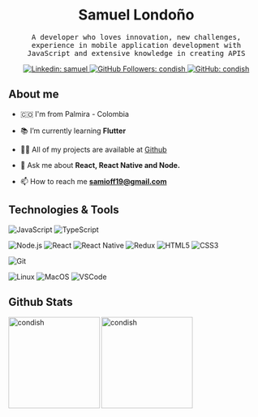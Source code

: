<h1 align="center">Samuel Londoño</h1>
<samp>
  <p align="center">A developer who loves innovation, new challenges, experience in mobile application development with JavaScript and extensive knowledge in creating APIS</p>
</samp>
<p align="center">
  <a href="https://www.linkedin.com/in/samuel-david-londo%C3%B1o-85308617a/" target="_blank">
    <img
      src="https://img.shields.io/badge/-samuel-blue?style=flat-square&logo=Linkedin&logoColor=white&link=https://www.linkedin.com/in/samuel-david-londo%C3%B1o-85308617a/"
      alt="Linkedin: samuel"
    />
  </a>
  <a href="https://github.com/condish/" target="_blank">
    <img
      src="https://komarev.com/ghpvc/?username=condish"
      alt="GitHub Followers: condish"
    />
  </a>
  <a href="https://github.com/condish?tab=followers" target="_blank">
    <img
      src="https://img.shields.io/github/followers/condish?label=follow&style=social"
      alt="GitHub: condish"
    />
  </a>
</p>


## About me

- 🇨🇴 I'm from Palmira - Colombia

- 📚 I’m currently learning **Flutter**

- 👨‍💻 All of my projects are available at [Github](https://github.com/condish)

- 💬 Ask me about **React, React Native and Node.**

- 📫 How to reach me **samioff19@gmail.com**


## Technologies & Tools

<p align="left">

  ![JavaScript](https://img.shields.io/badge/Code-JavaScript-informational?style=flat&logo=javascript&logoColor=white&color=D7DF01)
  ![TypeScript](https://img.shields.io/badge/Code-TypeScript-informational?style=flat&logoColor=white&color=D7DF01&logo=typescript)

</p>
<p align="left">

  ![Node.js](https://img.shields.io/badge/Code-Node.js-informational?style=flat&logoColor=white&color=D7DF01&logo=node.js)
  ![React](https://img.shields.io/badge/Code-React-informational?style=flat&logo=react&logoColor=white&color=D7DF01)
  ![React Native](https://img.shields.io/badge/Code-React%20Native-informational?style=flat&logoColor=white&color=D7DF01&logo=react)
  ![Redux](https://img.shields.io/badge/Code-Redux-informational?style=flat&logoColor=white&color=D7DF01&logo=redux)
  ![HTML5](https://img.shields.io/badge/Code-HTML5-informational?style=flat&logoColor=white&color=D7DF01&logo=HTML5)
  ![CSS3](https://img.shields.io/badge/Code-CSS3-informational?style=flat&logoColor=white&color=D7DF01&logo=CSS3)

</p>
<p align="left">

  ![Git](https://img.shields.io/badge/Code-Git-informational?style=flat&logoColor=white&color=D7DF01&logo=git)

</p>
<p align="left">

  ![Linux](https://img.shields.io/badge/OS-Linux-informational?style=flat&logo=linux&logoColor=white&color=D7DF01)
  ![MacOS](https://img.shields.io/badge/OS-macOS-informational?style=flat&logo=apple&logoColor=white&color=D7DF01)
  ![VSCode](https://img.shields.io/badge/Editor-VSCode-blue?style=flat&logo=visual-studio-code&logoColor=white&color=D7DF01)

</p>

## Github Stats

<a href="https://github.com/condish" target="_blank">
  <img
    align="left"
    height="180em"
    alt="condish"
    src="https://github-readme-stats.vercel.app/api?username=condish&count_private=true&show_icons=true&title_color=D7DF01&icon_color=5E610B&text_color=B7CFF9&bg_color=1E1E1E&hide_border=true"
  />
  <img
    align="left"
    height="180em"
    alt="condish"
    src="https://github-readme-stats.vercel.app/api/top-langs/?username=condish&theme=buefy&title_color=D7DF01&icon_color=5E610B&text_color=B7CFF9&bg_color=1E1E1E&hide_border=true"
  />
</a>